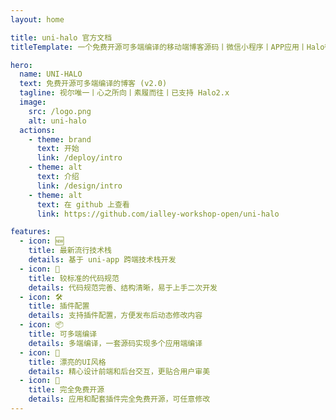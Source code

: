 ```yaml
---
layout: home

title: uni-halo 官方文档
titleTemplate: 一个免费开源可多端编译的移动端博客源码丨微信小程序丨APP应用丨Halo微信小程序丨uni-halo丨uni-halo 2.0

hero:
  name: UNI-HALO
  text: 免费开源可多端编译的博客 (v2.0)
  tagline: 视尔唯一丨心之所向丨素履而往丨已支持 Halo2.x
  image:
    src: /logo.png
    alt: uni-halo
  actions:
    - theme: brand
      text: 开始
      link: /deploy/intro
    - theme: alt
      text: 介绍
      link: /design/intro
    - theme: alt
      text: 在 github 上查看
      link: https://github.com/ialley-workshop-open/uni-halo

features:
  - icon: 🆕
    title: 最新流行技术栈
    details: 基于 uni-app 跨端技术栈开发
  - icon: 🦋
    title: 较标准的代码规范
    details: 代码规范完善、结构清晰，易于上手二次开发
  - icon: 🛠️
    title: 插件配置
    details: 支持插件配置，方便发布后动态修改内容
  - icon: 📦
    title: 可多端编译
    details: 多端编译，一套源码实现多个应用端编译
  - icon: 🔩
    title: 漂亮的UI风格
    details: 精心设计前端和后台交互，更贴合用户审美
  - icon: 🔑
    title: 完全免费开源
    details: 应用和配套插件完全免费开源，可任意修改
---
```



<CustomUsingExamples></CustomUsingExamples>

<CustomFooter></CustomFooter>
